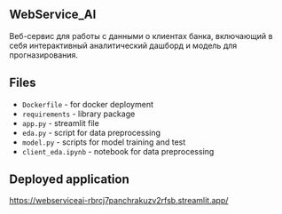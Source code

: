 ## WebService_AI
Веб-сервис для работы с данными о клиентах банка, включающий в себя интерактивный аналитический дашборд и модель для прогназирования.
## Files
  * `Dockerfile` - for docker deployment
  * `requirements` - library package
  * `app.py` - streamlit file
  * `eda.py` - script for data preprocessing
  * `model.py` - scripts for model training and test
  * `client_eda.ipynb` - notebook for data preprocessing
## Deployed application
  https://webserviceai-rbrcj7panchrakuzv2rfsb.streamlit.app/

